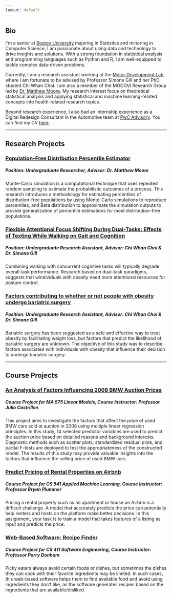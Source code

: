 ```yaml
---
layout: default
---
```


## Bio
I'm a senior at [Boston University](https://www.bu.edu/) majoring in Statistics and minoring in Computer Science, I am passionate about using data and technology to drive insights and solutions. With a strong foundation in statistical analysis and programming languages such as Python and R, I am well-equipped to tackle complex data-driven problems.

Currently, I am a research assistant working at the [Motor Development Lab](https://www.bu.edu/motordevlab/), where I am fortunate to be advised by Professor Simone Gill and her PhD student Chi Whan Choi. I am also a member of the MOCOVI Research Group led by [Dr. Matthew Moore](https://www.linkedin.com/in/matthew-n-moore-313375113/). My research interest focus on theoretical statistical analysis and applying statistical and machine learning-related concepts into health-related research topics.

Beyond research experience, I also had an internship experience as a Digital Redesign Consultant in the Automotive team at [PwC Advisory](https://www.pwc.com/us/en/services/consulting.html). You can find my CV [here](https://drive.google.com/file/d/1RYVq79_1_wDPOr8aFPBx0_ZUpgpNinXO/view?usp=sharing).

---

## Research Projects

### [Population-Free Distribution Percentile Estimator](https://github.com/anyfruit/Population-Free-Distribution-Percentile-Estimator)
##### Position: Undergraduate Researcher, Advisor: Dr. Matthew Moore
Monte-Carlo simulation is a computational technique that uses repeated random sampling to estimate the probabilistic outcomes of a process. This research introduces a methodology for estimating percentiles of distribution-free populations by using Monte-Carlo simulations to reproduce percentiles, and Beta distribution to approximate the simulation outputs to provide generalization of percentile estimations for most distribution-free populations.

### [Flexible Attentional Focus Shifting During Dual-Tasks: Effects of Texting While Walking on Gait and Cognition](https://github.com/anyfruit/TWWT-Project)
##### Position: Undergraduate Research Assistant, Advisor: Chi Whan Choi & Dr. Simone Gill
Combining walking with concurrent cognitive tasks will typically degrade overall task performance. Research based on dual-task paradigms, suggests that windividuals with obesity need more attentional resources for posture control.

### [Factors contributing to whether or not people with obesity undergo bariatric surgery](https://github.com/anyfruit/Factors-Affecting-Likelihood-of-Undergoing-Bariatric-Surgery)
##### Position: Undergraduate Research Assistant, Advisor: Chi Whan Choi & Dr. Simone Gill
Bariatric surgery has been suggested as a safe and effective way to treat obesity by facilitating weight loss, but factors that predict the likelihood of bariatric surgery are unknown. The objective of this study was to describe factors associated with individuals with obesity that influence their decision to undergo bariatric surgery.

---

## Course Projects

### [An Analysis of Factors Influencing 2008 BMW Auction Prices](https://github.com/anyfruit/BMW-Pricing)
##### Course Project for MA 575 Linear Models, Course Instructor: Professor Julio Castrillon
This project aims to investigate the factors that affect the price of used BMW cars sold at auction in 2008 using multiple linear regression principles. In this study, 14 selected predictor variables are used to predict the auction price based on detailed reasons and background interests. Diagnostic methods such as scatter plots, standardized residual plots, and partial F-tests are deployed to test the appropriateness of the constructed model. The results of this study may provide valuable insights into the factors that influence the selling price of used BMW cars.

### [Predict Pricing of Rental Properties on Airbnb](https://github.com/anyfruit/Predict-Pricing-of-Rental-Properties-on-Airbnb)
##### Course Project for CS 541 Applied Machine Learning, Course Instructor: Professor Bryan Plummer
Pricing a rental property such as an apartment or house on Airbnb is a difficult challenge. A model that accurately predicts the price can potentially help renters and hosts on the platform make better decisions. In this assignment, your task is to train a model that takes features of a listing as input and predicts the price.

### [Web-Based Software: Recipe Finder](https://github.com/HanyuQiu/CS411--7)
##### Course Project for CS 411 Software Engineering, Course Instructor: Professor Parry Donham
Picky eaters always avoid certain foods or dishes, but sometimes the dishes they can cook with their favorite ingredients may be limited. In such cases, this web-based software helps them to find available food and avoid using ingredients they don't like, as the software generates recipes based on the ingredients that are available/disliked.
